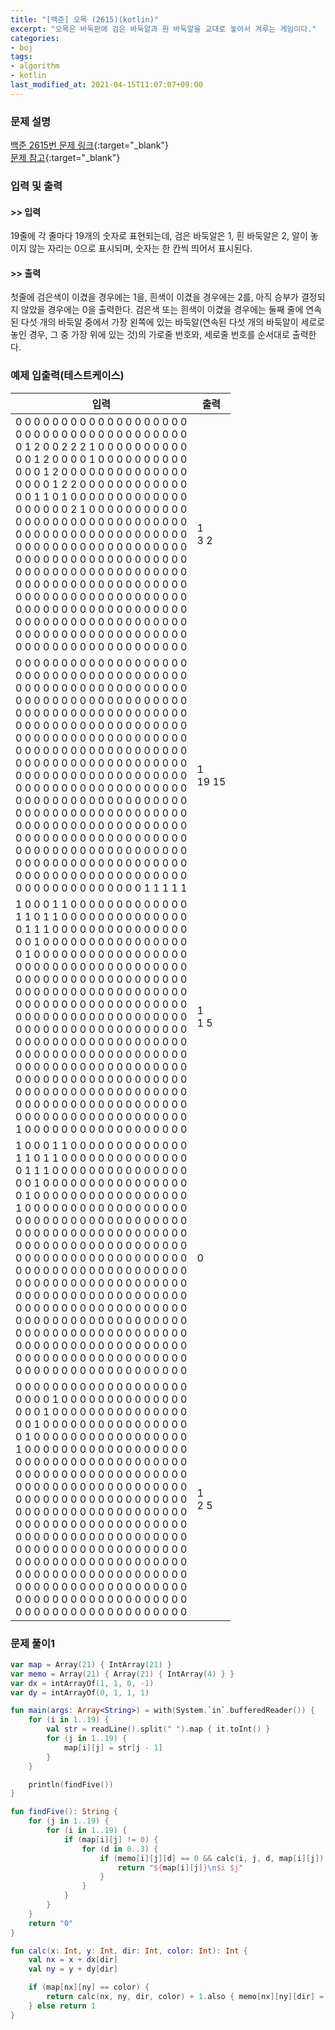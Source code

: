 ```yaml
---
title: "[백준] 오목 (2615)(kotlin)"
excerpt: "오목은 바둑판에 검은 바둑알과 흰 바둑알을 교대로 놓아서 겨루는 게임이다."
categories:
- boj
tags:
- algorithm
- kotlin
last_modified_at: 2021-04-15T11:07:07+09:00
---
```



### 문제 설명
[백준 2615번 문제 링크](https://www.acmicpc.net/problem/2615#description){:target="_blank"}<br>
[문제 참고](https://m.blog.naver.com/PostView.nhn?blogId=kerochuu&logNo=221792539488&proxyReferer=https:%2F%2Fwww.google.com%2F){:target="_blank"}




### 입력 및 출력
#### >> 입력
19줄에 각 줄마다 19개의 숫자로 표현되는데, 검은 바둑알은 1, 흰 바둑알은 2, 알이 놓이지 않는 자리는 0으로 표시되며, 숫자는 한 칸씩 띄어서 표시된다.



#### >> 출력
첫줄에 검은색이 이겼을 경우에는 1을, 흰색이 이겼을 경우에는 2를, 아직 승부가 결정되지 않았을 경우에는 0을 출력한다. 검은색 또는 흰색이 이겼을 경우에는 둘째 줄에 연속된 다섯 개의 바둑알 중에서 가장 왼쪽에 있는 바둑알(연속된 다섯 개의 바둑알이 세로로 놓인 경우, 그 중 가장 위에 있는 것)의 가로줄 번호와, 세로줄 번호를 순서대로 출력한다.





### 예제 입출력(테스트케이스)


|입력|출력|
|-----|------|
|0 0 0 0 0 0 0 0 0 0 0 0 0 0 0 0 0 0 0<br>0 0 0 0 0 0 0 0 0 0 0 0 0 0 0 0 0 0 0<br>0 1 2 0 0 2 2 2 1 0 0 0 0 0 0 0 0 0 0<br>0 0 1 2 0 0 0 0 1 0 0 0 0 0 0 0 0 0 0<br>0 0 0 1 2 0 0 0 0 0 0 0 0 0 0 0 0 0 0<br>0 0 0 0 1 2 2 0 0 0 0 0 0 0 0 0 0 0 0<br>0 0 1 1 0 1 0 0 0 0 0 0 0 0 0 0 0 0 0<br>0 0 0 0 0 0 2 1 0 0 0 0 0 0 0 0 0 0 0<br>0 0 0 0 0 0 0 0 0 0 0 0 0 0 0 0 0 0 0<br>0 0 0 0 0 0 0 0 0 0 0 0 0 0 0 0 0 0 0<br>0 0 0 0 0 0 0 0 0 0 0 0 0 0 0 0 0 0 0<br>0 0 0 0 0 0 0 0 0 0 0 0 0 0 0 0 0 0 0<br>0 0 0 0 0 0 0 0 0 0 0 0 0 0 0 0 0 0 0<br>0 0 0 0 0 0 0 0 0 0 0 0 0 0 0 0 0 0 0<br>0 0 0 0 0 0 0 0 0 0 0 0 0 0 0 0 0 0 0<br>0 0 0 0 0 0 0 0 0 0 0 0 0 0 0 0 0 0 0<br>0 0 0 0 0 0 0 0 0 0 0 0 0 0 0 0 0 0 0<br>0 0 0 0 0 0 0 0 0 0 0 0 0 0 0 0 0 0 0<br>0 0 0 0 0 0 0 0 0 0 0 0 0 0 0 0 0 0 0|1<br>3 2|
|0 0 0 0 0 0 0 0 0 0 0 0 0 0 0 0 0 0 0<br>0 0 0 0 0 0 0 0 0 0 0 0 0 0 0 0 0 0 0<br>0 0 0 0 0 0 0 0 0 0 0 0 0 0 0 0 0 0 0<br>0 0 0 0 0 0 0 0 0 0 0 0 0 0 0 0 0 0 0<br>0 0 0 0 0 0 0 0 0 0 0 0 0 0 0 0 0 0 0<br>0 0 0 0 0 0 0 0 0 0 0 0 0 0 0 0 0 0 0<br>0 0 0 0 0 0 0 0 0 0 0 0 0 0 0 0 0 0 0<br>0 0 0 0 0 0 0 0 0 0 0 0 0 0 0 0 0 0 0<br>0 0 0 0 0 0 0 0 0 0 0 0 0 0 0 0 0 0 0<br>0 0 0 0 0 0 0 0 0 0 0 0 0 0 0 0 0 0 0<br>0 0 0 0 0 0 0 0 0 0 0 0 0 0 0 0 0 0 0<br>0 0 0 0 0 0 0 0 0 0 0 0 0 0 0 0 0 0 0<br>0 0 0 0 0 0 0 0 0 0 0 0 0 0 0 0 0 0 0<br>0 0 0 0 0 0 0 0 0 0 0 0 0 0 0 0 0 0 0<br>0 0 0 0 0 0 0 0 0 0 0 0 0 0 0 0 0 0 0<br>0 0 0 0 0 0 0 0 0 0 0 0 0 0 0 0 0 0 0<br>0 0 0 0 0 0 0 0 0 0 0 0 0 0 0 0 0 0 0<br>0 0 0 0 0 0 0 0 0 0 0 0 0 0 0 0 0 0 0<br>0 0 0 0 0 0 0 0 0 0 0 0 0 0 1 1 1 1 1|1<br>19 15|
|1 0 0 0 1 1 0 0 0 0 0 0 0 0 0 0 0 0 0<br>1 1 0 1 1 0 0 0 0 0 0 0 0 0 0 0 0 0 0<br>0 1 1 1 0 0 0 0 0 0 0 0 0 0 0 0 0 0 0<br>0 0 1 0 0 0 0 0 0 0 0 0 0 0 0 0 0 0 0<br>0 1 0 0 0 0 0 0 0 0 0 0 0 0 0 0 0 0 0<br>0 0 0 0 0 0 0 0 0 0 0 0 0 0 0 0 0 0 0<br>0 0 0 0 0 0 0 0 0 0 0 0 0 0 0 0 0 0 0<br>0 0 0 0 0 0 0 0 0 0 0 0 0 0 0 0 0 0 0<br>0 0 0 0 0 0 0 0 0 0 0 0 0 0 0 0 0 0 0<br>0 0 0 0 0 0 0 0 0 0 0 0 0 0 0 0 0 0 0<br>0 0 0 0 0 0 0 0 0 0 0 0 0 0 0 0 0 0 0<br>0 0 0 0 0 0 0 0 0 0 0 0 0 0 0 0 0 0 0<br>0 0 0 0 0 0 0 0 0 0 0 0 0 0 0 0 0 0 0<br>0 0 0 0 0 0 0 0 0 0 0 0 0 0 0 0 0 0 0<br>0 0 0 0 0 0 0 0 0 0 0 0 0 0 0 0 0 0 0<br>0 0 0 0 0 0 0 0 0 0 0 0 0 0 0 0 0 0 0<br>0 0 0 0 0 0 0 0 0 0 0 0 0 0 0 0 0 0 0<br>0 0 0 0 0 0 0 0 0 0 0 0 0 0 0 0 0 0 0<br>1 0 0 0 0 0 0 0 0 0 0 0 0 0 0 0 0 0 0|1<br>1 5|
|1 0 0 0 1 1 0 0 0 0 0 0 0 0 0 0 0 0 0<br>1 1 0 1 1 0 0 0 0 0 0 0 0 0 0 0 0 0 0<br>0 1 1 1 0 0 0 0 0 0 0 0 0 0 0 0 0 0 0<br>0 0 1 0 0 0 0 0 0 0 0 0 0 0 0 0 0 0 0<br>0 1 0 0 0 0 0 0 0 0 0 0 0 0 0 0 0 0 0<br>1 0 0 0 0 0 0 0 0 0 0 0 0 0 0 0 0 0 0<br>0 0 0 0 0 0 0 0 0 0 0 0 0 0 0 0 0 0 0<br>0 0 0 0 0 0 0 0 0 0 0 0 0 0 0 0 0 0 0<br>0 0 0 0 0 0 0 0 0 0 0 0 0 0 0 0 0 0 0<br>0 0 0 0 0 0 0 0 0 0 0 0 0 0 0 0 0 0 0<br>0 0 0 0 0 0 0 0 0 0 0 0 0 0 0 0 0 0 0<br>0 0 0 0 0 0 0 0 0 0 0 0 0 0 0 0 0 0 0<br>0 0 0 0 0 0 0 0 0 0 0 0 0 0 0 0 0 0 0<br>0 0 0 0 0 0 0 0 0 0 0 0 0 0 0 0 0 0 0<br>0 0 0 0 0 0 0 0 0 0 0 0 0 0 0 0 0 0 0<br>0 0 0 0 0 0 0 0 0 0 0 0 0 0 0 0 0 0 0<br>0 0 0 0 0 0 0 0 0 0 0 0 0 0 0 0 0 0 0<br>0 0 0 0 0 0 0 0 0 0 0 0 0 0 0 0 0 0 0<br>0 0 0 0 0 0 0 0 0 0 0 0 0 0 0 0 0 0 0|0|
|0 0 0 0 0 0 0 0 0 0 0 0 0 0 0 0 0 0 0<br>0 0 0 0 1 0 0 0 0 0 0 0 0 0 0 0 0 0 0<br>0 0 0 1 0 0 0 0 0 0 0 0 0 0 0 0 0 0 0<br>0 0 1 0 0 0 0 0 0 0 0 0 0 0 0 0 0 0 0<br>0 1 0 0 0 0 0 0 0 0 0 0 0 0 0 0 0 0 0<br>1 0 0 0 0 0 0 0 0 0 0 0 0 0 0 0 0 0 0<br>0 0 0 0 0 0 0 0 0 0 0 0 0 0 0 0 0 0 0<br>0 0 0 0 0 0 0 0 0 0 0 0 0 0 0 0 0 0 0<br>0 0 0 0 0 0 0 0 0 0 0 0 0 0 0 0 0 0 0<br>0 0 0 0 0 0 0 0 0 0 0 0 0 0 0 0 0 0 0<br>0 0 0 0 0 0 0 0 0 0 0 0 0 0 0 0 0 0 0<br>0 0 0 0 0 0 0 0 0 0 0 0 0 0 0 0 0 0 0<br>0 0 0 0 0 0 0 0 0 0 0 0 0 0 0 0 0 0 0<br>0 0 0 0 0 0 0 0 0 0 0 0 0 0 0 0 0 0 0<br>0 0 0 0 0 0 0 0 0 0 0 0 0 0 0 0 0 0 0<br>0 0 0 0 0 0 0 0 0 0 0 0 0 0 0 0 0 0 0<br>0 0 0 0 0 0 0 0 0 0 0 0 0 0 0 0 0 0 0<br>0 0 0 0 0 0 0 0 0 0 0 0 0 0 0 0 0 0 0<br>0 0 0 0 0 0 0 0 0 0 0 0 0 0 0 0 0 0 0|1<br>2 5|




### 문제 풀이1
```kotlin
var map = Array(21) { IntArray(21) }
var memo = Array(21) { Array(21) { IntArray(4) } }
var dx = intArrayOf(1, 1, 0, -1)
var dy = intArrayOf(0, 1, 1, 1)

fun main(args: Array<String>) = with(System.`in`.bufferedReader()) {
    for (i in 1..19) {
        val str = readLine().split(" ").map { it.toInt() }
        for (j in 1..19) {
            map[i][j] = str[j - 1]
        }
    }

    println(findFive())
}

fun findFive(): String {
    for (j in 1..19) {
        for (i in 1..19) {
            if (map[i][j] != 0) {
                for (d in 0..3) {
                    if (memo[i][j][d] == 0 && calc(i, j, d, map[i][j]) == 5) {
                        return "${map[i][j]}\n$i $j"
                    }
                }
            }
        }
    }
    return "0"
}

fun calc(x: Int, y: Int, dir: Int, color: Int): Int {
    val nx = x + dx[dir]
    val ny = y + dy[dir]

    if (map[nx][ny] == color) {
        return calc(nx, ny, dir, color) + 1.also { memo[nx][ny][dir] = it }
    } else return 1
}
```